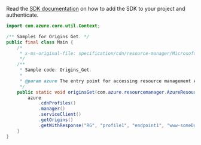 Read the [SDK documentation](https://github.com/Azure/azure-sdk-for-java/blob/azure-resourcemanager_2.12.0/sdk/resourcemanager/azure-resourcemanager/README.md) on how to add the SDK to your project and authenticate.

```java
import com.azure.core.util.Context;

/** Samples for Origins Get. */
public final class Main {
    /*
     * x-ms-original-file: specification/cdn/resource-manager/Microsoft.Cdn/stable/2021-06-01/examples/Origins_Get.json
     */
    /**
     * Sample code: Origins_Get.
     *
     * @param azure The entry point for accessing resource management APIs in Azure.
     */
    public static void originsGet(com.azure.resourcemanager.AzureResourceManager azure) {
        azure
            .cdnProfiles()
            .manager()
            .serviceClient()
            .getOrigins()
            .getWithResponse("RG", "profile1", "endpoint1", "www-someDomain-net", Context.NONE);
    }
}
```
